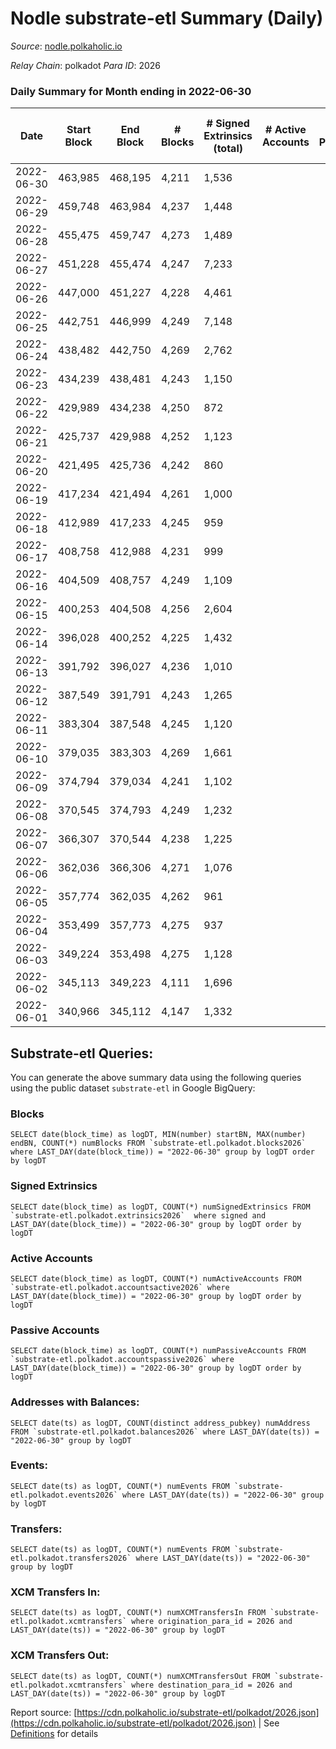 # Nodle substrate-etl Summary (Daily)

_Source_: [nodle.polkaholic.io](https://nodle.polkaholic.io)

*Relay Chain*: polkadot
*Para ID*: 2026



### Daily Summary for Month ending in 2022-06-30


| Date | Start Block | End Block | # Blocks | # Signed Extrinsics (total) | # Active Accounts | # Passive | # New | # Addresses with Balances | # Events | # Transfers | # XCM Transfers In | # XCM Transfers Out | Issues | 
| ---- | ----------- | --------- | -------- | --------------------------- | ----------------- | --------- | ----- | ------------------------- | -------- | ----------- | ------------------ | ------------------- | ------ |
| 2022-06-30 | 463,985 | 468,195 | 4,211 | 1,536 |  |  |  | 468,724 | 604,799 | 233,898  |   |   |  |
| 2022-06-29 | 459,748 | 463,984 | 4,237 | 1,448 |  |  |  |  | 12,934 | 226,904  |   |   |  |
| 2022-06-28 | 455,475 | 459,747 | 4,273 | 1,489 |  |  |  | 463,191 | 12,245 | 269,665  |   |   |  |
| 2022-06-27 | 451,228 | 455,474 | 4,247 | 7,233 |  |  |  | 459,148 | 637,158 | 234,018  |   |   |  |
| 2022-06-26 | 447,000 | 451,227 | 4,228 | 4,461 |  |  |  |  | 577,637 | 217,903  |   |   |  |
| 2022-06-25 | 442,751 | 446,999 | 4,249 | 7,148 |  |  |  |  | 801,069 | 298,509  |   |   |  |
| 2022-06-24 | 438,482 | 442,750 | 4,269 | 2,762 |  |  |  | 465,706 | 485,878 | 184,505  |   |   |  |
| 2022-06-23 | 434,239 | 438,481 | 4,243 | 1,150 |  |  |  |  | 666,517 | 258,453  |   |   |  |
| 2022-06-22 | 429,989 | 434,238 | 4,250 | 872 |  |  |  |  | 627,131 | 242,510  |   |   |  |
| 2022-06-21 | 425,737 | 429,988 | 4,252 | 1,123 |  |  |  | 462,960 | 638,047 | 246,361  |   |   |  |
| 2022-06-20 | 421,495 | 425,736 | 4,242 | 860 |  |  |  |  | 621,247 | 239,971  |   |   |  |
| 2022-06-19 | 417,234 | 421,494 | 4,261 | 1,000 |  |  |  | 458,209 | 586,379 | 226,603  |   |   |  |
| 2022-06-18 | 412,989 | 417,233 | 4,245 | 959 |  |  |  | 456,669 | 784,268 | 225,332  |   |   |  |
| 2022-06-17 | 408,758 | 412,988 | 4,231 | 999 |  |  |  |  | 1,030,941 | 251,884  |   |   |  |
| 2022-06-16 | 404,509 | 408,757 | 4,249 | 1,109 |  |  |  |  | 964,500 | 235,026  |   |   |  |
| 2022-06-15 | 400,253 | 404,508 | 4,256 | 2,604 |  |  |  | 449,675 | 956,257 | 232,377  |   |   |  |
| 2022-06-14 | 396,028 | 400,252 | 4,225 | 1,432 |  |  |  | 449,335 | 15,415 | 227,752  |   |   |  |
| 2022-06-13 | 391,792 | 396,027 | 4,236 | 1,010 |  |  |  |  | 912,958 | 223,295  |   |   |  |
| 2022-06-12 | 387,549 | 391,791 | 4,243 | 1,265 |  |  |  |  | 893,718 | 217,523  |   |   |  |
| 2022-06-11 | 383,304 | 387,548 | 4,245 | 1,120 |  |  |  | 445,028 | 887,632 | 216,713  |   |   |  |
| 2022-06-10 | 379,035 | 383,303 | 4,269 | 1,661 |  |  |  |  | 985,199 | 240,594  |   |   |  |
| 2022-06-09 | 374,794 | 379,034 | 4,241 | 1,102 |  |  |  |  | 1,002,390 | 245,074  |   |   |  |
| 2022-06-08 | 370,545 | 374,793 | 4,249 | 1,232 |  |  |  | 442,574 | 1,211,637 | 296,446  |   |   |  |
| 2022-06-07 | 366,307 | 370,544 | 4,238 | 1,225 |  |  |  |  | 791,654 | 192,866  |   |   |  |
| 2022-06-06 | 362,036 | 366,306 | 4,271 | 1,076 |  |  |  |  | 973,983 | 238,089  |   |   |  |
| 2022-06-05 | 357,774 | 362,035 | 4,262 | 961 |  |  |  |  | 162,840 | 218,006  |   |   |  |
| 2022-06-04 | 353,499 | 357,773 | 4,275 | 937 |  |  |  |  | 961,052 | 234,963  |   |   |  |
| 2022-06-03 | 349,224 | 353,498 | 4,275 | 1,128 |  |  |  |  | 1,017,624 | 248,857  |   |   |  |
| 2022-06-02 | 345,113 | 349,223 | 4,111 | 1,696 |  |  |  | 434,439 | 977,453 | 235,720  |   |   |  |
| 2022-06-01 | 340,966 | 345,112 | 4,147 | 1,332 |  |  |  |  | 1,218,248 | 298,447  |   |   |  |

## Substrate-etl Queries:
You can generate the above summary data using the following queries using the public dataset `substrate-etl` in Google BigQuery:


### Blocks
```
SELECT date(block_time) as logDT, MIN(number) startBN, MAX(number) endBN, COUNT(*) numBlocks FROM `substrate-etl.polkadot.blocks2026`  where LAST_DAY(date(block_time)) = "2022-06-30" group by logDT order by logDT
```


### Signed Extrinsics
```
SELECT date(block_time) as logDT, COUNT(*) numSignedExtrinsics FROM `substrate-etl.polkadot.extrinsics2026`  where signed and LAST_DAY(date(block_time)) = "2022-06-30" group by logDT order by logDT
```


### Active Accounts
```
SELECT date(block_time) as logDT, COUNT(*) numActiveAccounts FROM `substrate-etl.polkadot.accountsactive2026` where LAST_DAY(date(block_time)) = "2022-06-30" group by logDT order by logDT
```


### Passive Accounts
```
SELECT date(block_time) as logDT, COUNT(*) numPassiveAccounts FROM `substrate-etl.polkadot.accountspassive2026` where LAST_DAY(date(block_time)) = "2022-06-30" group by logDT order by logDT
```


### Addresses with Balances:
```
SELECT date(ts) as logDT, COUNT(distinct address_pubkey) numAddress FROM `substrate-etl.polkadot.balances2026` where LAST_DAY(date(ts)) = "2022-06-30" group by logDT
```


### Events:
```
SELECT date(ts) as logDT, COUNT(*) numEvents FROM `substrate-etl.polkadot.events2026` where LAST_DAY(date(ts)) = "2022-06-30" group by logDT
```


### Transfers:
```
SELECT date(ts) as logDT, COUNT(*) numEvents FROM `substrate-etl.polkadot.transfers2026` where LAST_DAY(date(ts)) = "2022-06-30" group by logDT
```


### XCM Transfers In:
```
SELECT date(ts) as logDT, COUNT(*) numXCMTransfersIn FROM `substrate-etl.polkadot.xcmtransfers` where origination_para_id = 2026 and LAST_DAY(date(ts)) = "2022-06-30" group by logDT
```


### XCM Transfers Out:
```
SELECT date(ts) as logDT, COUNT(*) numXCMTransfersOut FROM `substrate-etl.polkadot.xcmtransfers` where destination_para_id = 2026 and LAST_DAY(date(ts)) = "2022-06-30" group by logDT
```



Report source: [https://cdn.polkaholic.io/substrate-etl/polkadot/2026.json](https://cdn.polkaholic.io/substrate-etl/polkadot/2026.json) | See [Definitions](/DEFINITIONS.md) for details
